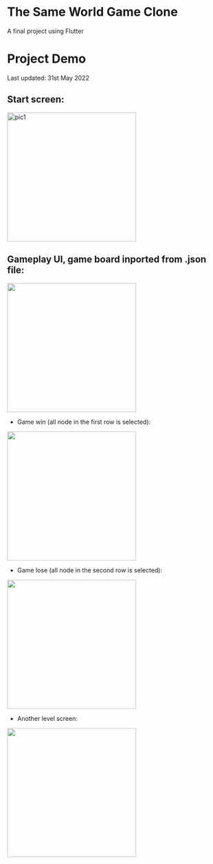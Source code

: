 # The Same World Game Clone

A final project using Flutter

# Project Demo

Last updated: 31st May 2022

## Start screen:
<img src="https://user-images.githubusercontent.com/69509154/171111138-e09c558c-3538-47f1-a28f-c09e35873d60.png" alt="pic1" width="300"/>

## Gameplay UI, game board inported from .json file:
<img src="https://user-images.githubusercontent.com/69509154/171111354-00615c2a-d36b-4d10-b984-a617fb945f13.png" width="300"/>

- Game win (all node in the first row is selected):
<img src="https://user-images.githubusercontent.com/69509154/171111463-790eddf2-f65e-4063-a889-4c11156de58b.png" width="300"/>

- Game lose (all node in the second row is selected):
<img src="https://user-images.githubusercontent.com/69509154/171111472-350c6af9-6157-48eb-ae34-0d91330bb5e6.png" width="300"/>

- Another level screen:
<img src="https://user-images.githubusercontent.com/69509154/171111586-f036f12b-dcf5-4ba6-a30d-9537f89cd04e.png" width="300"/>


